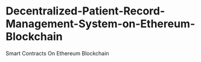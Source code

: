 # Decentralized-Patient-Record-Management-System-on-Ethereum-Blockchain
Smart Contracts On Ethereum Blockchain
